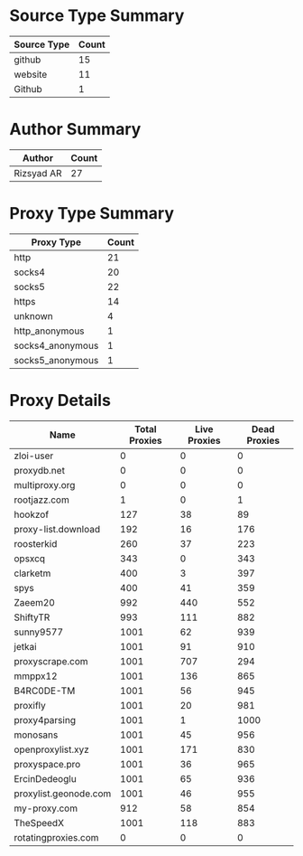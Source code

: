 # Source Type Summary

| Source Type | Count |
|-------------|-------|
| github | 15 |
| website | 11 |
| Github | 1 |


# Author Summary

| Author | Count |
|--------|-------|
| Rizsyad AR | 27 |


# Proxy Type Summary

| Proxy Type | Count |
|------------|-------|
| http | 21 |
| socks4 | 20 |
| socks5 | 22 |
| https | 14 |
| unknown | 4 |
| http_anonymous | 1 |
| socks4_anonymous | 1 |
| socks5_anonymous | 1 |


# Proxy Details

| Name | Total Proxies | Live Proxies | Dead Proxies |
|------|---------------|--------------|---------------|
| zloi-user | 0 | 0 | 0 |
| proxydb.net | 0 | 0 | 0 |
| multiproxy.org | 0 | 0 | 0 |
| rootjazz.com | 1 | 0 | 1 |
| hookzof | 127 | 38 | 89 |
| proxy-list.download | 192 | 16 | 176 |
| roosterkid | 260 | 37 | 223 |
| opsxcq | 343 | 0 | 343 |
| clarketm | 400 | 3 | 397 |
| spys | 400 | 41 | 359 |
| Zaeem20 | 992 | 440 | 552 |
| ShiftyTR | 993 | 111 | 882 |
| sunny9577 | 1001 | 62 | 939 |
| jetkai | 1001 | 91 | 910 |
| proxyscrape.com | 1001 | 707 | 294 |
| mmppx12 | 1001 | 136 | 865 |
| B4RC0DE-TM | 1001 | 56 | 945 |
| proxifly | 1001 | 20 | 981 |
| proxy4parsing | 1001 | 1 | 1000 |
| monosans | 1001 | 45 | 956 |
| openproxylist.xyz | 1001 | 171 | 830 |
| proxyspace.pro | 1001 | 36 | 965 |
| ErcinDedeoglu | 1001 | 65 | 936 |
| proxylist.geonode.com | 1001 | 46 | 955 |
| my-proxy.com | 912 | 58 | 854 |
| TheSpeedX | 1001 | 118 | 883 |
| rotatingproxies.com | 0 | 0 | 0 |
